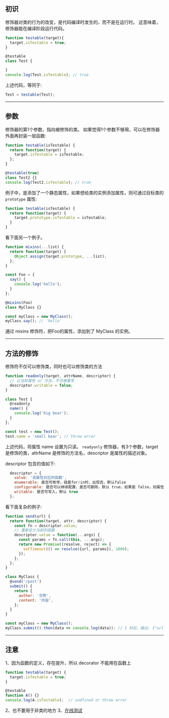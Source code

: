 ## 初识

修饰器对类的行为的改变，是代码编译时发生的，而不是在运行时。
这意味着，修饰器能在编译阶段运行代码。

``` javascript
function testable(target){
  target.isTestable = true;
}

@testable
class Test {

}
console.log(Test.isTestable); // true
```

上述代码，等同于:

``` javascript
Test = testable(Test);
```



--------------------------------

## 参数

修饰器的第1个参数，指向被修饰的类。
如果觉得1个参数不够用，可以在修饰器外面再封装一层函数:

``` javascript
function testable(isTestable) {
  return function(target) {
    target.isTestable = isTestable;
  };
}

@testable(true)
class Test2 {}
console.log(Test2.isTestable); // true
```

例子中，是添加了一个静态属性，如果想给类的实例添加属性，则可通过目标类的 ``` prototype ``` 属性:

``` javascript
function testable(isTestable) {
  return function(target) {
    target.prototype.isTestable = isTestable;
  }
}
```

看下面另一个例子。
``` javascript
function mixins(...list) {
  return function(target) {
    Object.assign(target.prototype, ...list);
  };
}

const Foo = {
  say() {
    console.log('hello');
  }
};

@mixins(Foo)
class MyClass {}

const myClass = new MyClass();
myClass.say(); // 'hello'
```

通过 mixins 修饰符，把Foo的属性，添加到了 MyClass 的实例。


-------------------

## 方法的修饰

修饰符不仅可以修饰类，同时也可以修饰类的方法

``` javascript
function readonly(target, attrName, descriptor) {
  // 让当前属性 or 方法，不可被重写
  descriptor.writable = false;
}

class Test {
  @readonly
  name() {
    console.log('big bear');
  }
};

const test = new Test();
test.name = 'small bear'; // throw error
```

上述代码，将属性 name 设置为只读。
``` readyonly ``` 修饰器，有3个参数，target 是修饰的类，attrName 是修饰的方法名，descriptor 是属性的描述对象。

descriptor 包含的值如下:
``` javascript
  descriptor = {
    value: '该属性对应的函数',
    enumerable: 是否可枚举，就是for/in时，出现否，默认false
    configurable: 是否可以继续配置，是否可删除，默认 true，如果是 false，则属性不能再被配置和删除了
    writable: 是否可写入，默认 true
  };
```

看下面复杂的例子:

``` javascript
function send(url) {
  return function(target, attr, descriptor) {
    const fn = descriptor.value;
    // 重新定义当前的函数
    descriptor.value = function(...args) {
      const params = fn.call(this, ...args);
      return new Promise((resolve, reject) => {
        setTimeout(() => resolve({url, params}), 1000);
      });
    };
  };
}

class MyClass {
  @send('/post')
  submit() {
    return {
      author: '宗熊',
      content: '内容',
    };
  }
}

const myClass = new MyClass();
myClass.submit().then(data => console.log(data)); // 1 秒后，输出: {"url":"/post","params":{"author":"宗熊","content":"内容"}}
```


------------------------

## 注意

1、因为函数的定义，存在提升，所以 decorator 不能用在函数上
``` javascript
function testable(target) {
  target.isTestable = true;
}

@testable
function A() {}
console.log(A.isTestable);  // undfined or throw error
```

2、也不要用于非类的地方
3、[在线测试](http://babeljs.cn/repl/)
